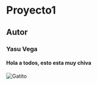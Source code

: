 # Proyecto1

## Autor
### Yasu Vega

#### Hola a todos, esto esta muy chiva

![Gatito](img/gato.jpg)